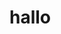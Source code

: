 <!DOCTYPE HTML>
<html>
  <head>
    <script>
      h1{color:red;}
      </script>
    <body>
      <h1>hallo</h1>
      </body>
    </html>
